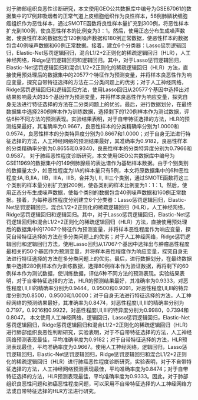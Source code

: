 对于肺部组织良恶性诊断研究，本文使用GEO公共数据库中编号为GSE67061的数据集中的17例非吸烟者的正常气道上皮细胞组织作为良性样本，56例肺鳞状细胞癌组织作为恶性样本，通过SMOTE函数将良性样本量扩充到300例，将恶性样本扩充到100例，使良恶性样本的比例变为3：1。然后，使用正态分布生成噪声数据，使良性样本的数据包含120例噪声数据和180例正常数据，使恶性样本的数据包含40例噪声数据和60例正常数据。接着，建立6个分类器：Lasso惩罚逻辑回归，Elastic-Net惩罚逻辑回归，混合L1/2+2正则化的稀疏逻辑回归（HLR），人工神经网络，Ridge惩罚逻辑回归和逻辑回归。其中，对于Lasso惩罚逻辑回归，Elastic-Net惩罚逻辑回归和混合L1/2+2正则化的稀疏逻辑回归（HLR）方法，直接使用预处理后的数据集中的20577个特征作为预测变量，并将样本良恶性作为响应变量，探究自带特征选择的方法在二分类问题上的优劣；对于人工神经网络，Ridge惩罚逻辑回归和逻辑回归方法，使用Lasso回归从20577个基因中选择出对结果影响最大的35个基因作为预测变量，并将样本良恶性作为响应变量，探究自身无法进行特征选择的方法在二分类问题上的优劣。最后，进行数据划分，在最终数据集中选择280例样本作为训练数据，选择剩下的120例样本作为测试数据，评估6种不同方法的预测表现。实验结果表明，对于自带特征选择的方法，HLR的预测结果最好，其准确率为0.9667，良恶性样本的分类精确率分别为1.0000和0.9574，良恶性样本的分类特异度分别为0.8667和1.0000；对于自身无法进行特征选择的方法，人工神经网络的预测结果最好，其准确率为0.9182，良恶性样本的分类精确率分别为0.8655和0.9340，良恶性样本的分类特异度分别为0.7966和0.9587。
对于肺癌恶性程度诊断研究，本文使用GEO公共数据库中编号为GSE11969的数据集中的149例肺腺癌的表达谱作为基础样本数据。由于个别类别的数据量太少，如恶性程度为ⅡA的样本量只有5例，本文将原数据集中的6种恶性程度:ⅠA,ⅠB,ⅡA，ⅡB，ⅢA，ⅢB，合并为Ⅰ, Ⅱ, Ⅲ三个类别，通过SMOTE函数将这三个类别的样本量分别扩充到200例，使各类别的样本比例变为1：1：1。然后，使用正态分布生成噪声数据，使每个类别的数据包含40例噪声数据和160例正常数据。接着，为每种恶性程度分别建立6个分类器：Lasso惩罚逻辑回归，Elastic-Net惩罚逻辑回归，混合L1/2+2正则化的稀疏逻辑回归（HLR），人工神经网络，Ridge惩罚逻辑回归和逻辑回归。其中，对于Lasso惩罚逻辑回归，Elastic-Net惩罚逻辑回归和混合L1/2+2正则化的稀疏逻辑回归（HLR）方法，直接使用预处理后的数据集中的17067个特征作为预测变量，并将样本恶性程度作为响应变量，探究自带特征选择的方法在多分类问题上的优劣；对于人工神经网络，Ridge惩罚逻辑回归和逻辑回归方法，使用Lasso回归从17067个基因中选择出与肿瘤恶性程度最相关的50个基因作为预测变量，并将样本恶性程度作为响应变量，探究自身无法进行特征选择的方法在多分类问题上的优劣。最后，进行数据划分，在最终数据集中选择280例样本作为训练数据，选择80例样本作为验证数据，再将剩下的60例样本作为测试数据，使训练数据，评估6种不同方法的预测表现。实验结果表明，对于自带特征选择的方法，HLR的预测结果最好，其准确率为0.9333，对恶性程度Ⅰ,Ⅱ,Ⅲ的精确率分别为0.9444，0.9500和0.9091，对恶性程度Ⅰ,Ⅱ,Ⅲ的特异度分别为0.8500，0.9500和1.0000；对于自身无法进行特征选择的方法，人工神经网络的预测结果最好，其准确率为0.8474，对恶性程度Ⅰ,Ⅱ,Ⅲ的精确率分别为0.7197，0.9216和0.9922，对恶性程度Ⅰ,Ⅱ,Ⅲ的特异度分别为0.9980，0.7394和0.8047。
本文使用人工神经网络，逻辑回归，Lasso惩罚逻辑回归，Elastic-Net惩罚逻辑回归，Ridge惩罚逻辑回归和混合L1/2+2正则化的稀疏逻辑回归（HLR）进行肺部组织良恶性判断研究，实验表明，对于不自带特征选择的方法，人工神经网络预测表现最佳，平均准确率度为0.9182；对于自带特征选择的方法，HLR预测表现最佳，平均准确率度为0.9667。使用人工神经网络，逻辑回归，Lasso惩罚逻辑回归，Elastic-Net惩罚逻辑回归，Ridge惩罚逻辑回归和混合L1/2+2正则化的稀疏逻辑回归（HLR）进行肺癌恶性程度诊断研究，实验表明，对于不自带特征选择的方法，人工神经网络预测表现最佳，平均准确率度为0.8474；对于自带特征选择的方法，HLR预测表现最佳，平均准确率度为0.9333。因此，对于肺部组织良恶性问题和肺癌恶性程度问题，可以采用不自带特征选择的人工神经网络方法或自带特征选择的HLR方法进行研究。
